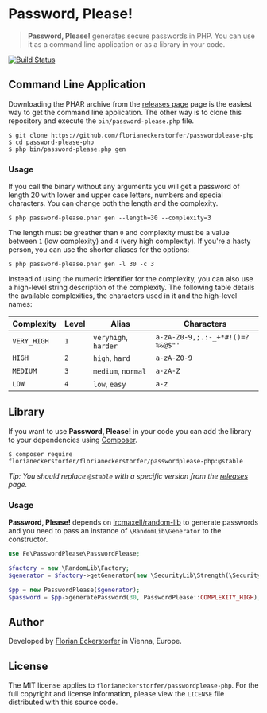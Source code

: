 Password, Please!
=================

> **Password, Please!** generates secure passwords in PHP. You can use it as a command line application or as a library in your code.

[![Build Status](https://travis-ci.org/florianeckerstorfer/passwordplease-php.svg?branch=master)](https://travis-ci.org/florianeckerstorfer/passwordplease-php)


Command Line Application
------------------------

Downloading the PHAR archive from the [releases page](https://github.com/florianeckerstorfer/passwordplease-php/releases) page is the easiest way to get the command line application.
The other way is to clone this repository and execute the `bin/password-please.php` file.

```shell
$ git clone https://github.com/florianeckerstorfer/passwordplease-php
$ cd password-please-php
$ php bin/password-please.php gen
```

### Usage

If you call the binary without any arguments you will get a password of length 20 with lower and upper case letters,
numbers and special characters. You can change both the length and the complexity.

```shell
$ php password-please.phar gen --length=30 --complexity=3
```

The length must be greather than `0` and complexity must be a value between `1` (low complexity) and `4`
(very high complexity). If you're a hasty person, you can use the shorter aliases for the options:

```shell
$ php password-please.phar gen -l 30 -c 3
```

Instead of using the numeric identifier for the complexity, you can also use a high-level string description of the complexity. The following table details the available complexities, the characters used in it and the high-level names:

<table>
    <thead>
        <tr>
            <th>Complexity</th>
            <th>Level</th>
            <th>Alias</th>
            <th>Characters</th>
        </tr>
    </thead>
    <tbody>
        <tr>
            <td><code>VERY_HIGH</code></td>
            <td><code>1</code></td>
            <td><code>veryhigh</code>, <code>harder</code></td>
            <td><code>a-zA-Z0-9,;.:-_+*#!()=?%&@$"'</code></td>
        </tr>
        <tr>
            <td><code>HIGH</code></td>
            <td><code>2</code></td>
            <td><code>high</code>, <code>hard</code></td>
            <td><code>a-zA-Z0-9</code></td>
        </tr>
        <tr>
            <td><code>MEDIUM</code></td>
            <td><code>3</code></td>
            <td><code>medium</code>, <code>normal</code></td>
            <td><code>a-zA-Z</code></td>
        </tr>
        <tr>
            <td><code>LOW</code></td>
            <td><code>4</code></td>
            <td><code>low</code>, <code>easy</code></td>
            <td><code>a-z</code></td>
        </tr>
    </tbody>
</table>


Library
-------

If you want to use **Password, Please!** in your code you can add the library to your dependencies using
[Composer](http://getcomposer.org).

```shell
$ composer require florianeckerstorfer/florianeckerstorfer/passwordplease-php:@stable
```

*Tip: You should replace `@stable` with a specific version from the [releases](https://github.com/florianeckerstorfer/passwordplease-php/releases) page.*

### Usage

**Password, Please!** depends on [ircmaxell/random-lib](https://github.com/ircmaxell/RandomLib) to generate passwords
and you need to pass an instance of `\RandomLib\Generator` to the constructor.

```php
use Fe\PasswordPlease\PasswordPlease;

$factory = new \RandomLib\Factory;
$generator = $factory->getGenerator(new \SecurityLib\Strength(\SecurityLib\Strength::MEDIUM));

$pp = new PasswordPlease($generator);
$password = $pp->generatePassword(30, PasswordPlease::COMPLEXITY_HIGH);
```


Author
------

Developed by [Florian Eckerstorfer](https://florian.ec) in Vienna, Europe.


License
-------

The MIT license applies to `florianeckerstorfer/passwordplease-php`. For the full copyright and license information, please view the `LICENSE` file distributed with this source code.
